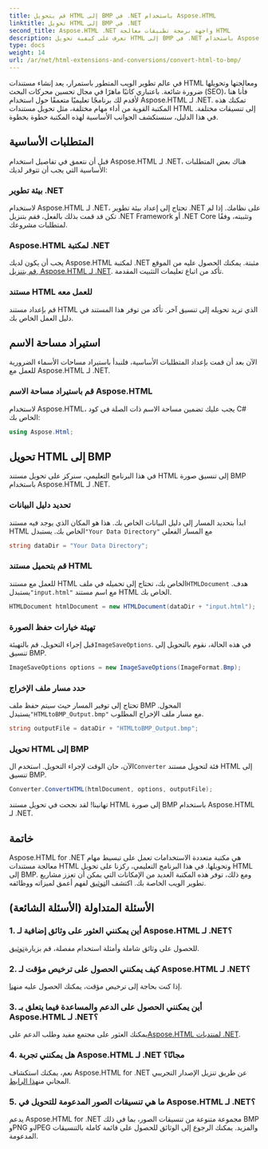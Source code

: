 ```yaml
---
title: قم بتحويل HTML إلى BMP في .NET باستخدام Aspose.HTML
linktitle: تحويل HTML إلى BMP في .NET
second_title: Aspose.HTML .NET واجهة برمجة تطبيقات معالجة HTML
description: تعرف على كيفية تحويل HTML إلى BMP في .NET باستخدام Aspose.HTML لـ .NET. دليل شامل لمطوري الويب للاستفادة من Aspose.HTML لـ .NET.
type: docs
weight: 14
url: /ar/net/html-extensions-and-conversions/convert-html-to-bmp/
---
```

في عالم تطوير الويب المتطور باستمرار، يعد إنشاء مستندات HTML ومعالجتها وتحويلها ضرورة شائعة. باعتباري كاتبًا ماهرًا في مجال تحسين محركات البحث (SEO)، فأنا هنا لأقدم لك برنامجًا تعليميًا متعمقًا حول استخدام Aspose.HTML لـ .NET. تمكنك هذه المكتبة القوية من أداء مهام مختلفة، مثل تحويل مستندات HTML إلى تنسيقات مختلفة. في هذا الدليل، سنستكشف الجوانب الأساسية لهذه المكتبة خطوة بخطوة.

## المتطلبات الأساسية

قبل أن نتعمق في تفاصيل استخدام Aspose.HTML لـ .NET، هناك بعض المتطلبات الأساسية التي يجب أن تتوفر لديك:

### بيئة تطوير .NET

لاستخدام Aspose.HTML لـ .NET، تحتاج إلى إعداد بيئة تطوير .NET على نظامك. إذا لم تكن قد قمت بذلك بالفعل، فقم بتنزيل .NET Framework أو .NET Core وتثبيته، وفقًا لمتطلبات مشروعك.

### Aspose.HTML لمكتبة .NET

 يجب أن يكون لديك Aspose.HTML لمكتبة .NET مثبتة. يمكنك الحصول عليه من الموقع ,[قم بتنزيل Aspose.HTML لـ .NET](https://releases.aspose.com/html/net/). تأكد من اتباع تعليمات التثبيت المقدمة.

### مستند HTML للعمل معه

قم بإعداد مستند HTML الذي تريد تحويله إلى تنسيق آخر. تأكد من توفر هذا المستند في دليل العمل الخاص بك.

## استيراد مساحة الاسم

الآن بعد أن قمت بإعداد المتطلبات الأساسية، فلنبدأ باستيراد مساحات الأسماء الضرورية للعمل مع Aspose.HTML لـ .NET.

### قم باستيراد مساحة الاسم Aspose.HTML

لاستخدام Aspose.HTML، يجب عليك تضمين مساحة الاسم ذات الصلة في كود C# الخاص بك:

```csharp
using Aspose.Html;
```

## تحويل HTML إلى BMP

في هذا البرنامج التعليمي، سنركز على تحويل مستند HTML إلى تنسيق صورة BMP باستخدام Aspose.HTML لـ .NET.

### تحديد دليل البيانات

ابدأ بتحديد المسار إلى دليل البيانات الخاص بك. هذا هو المكان الذي يوجد فيه مستند HTML الخاص بك. يستبدل`"Your Data Directory"` مع المسار الفعلي

```csharp
string dataDir = "Your Data Directory";
```

### قم بتحميل مستند HTML

 للعمل مع مستند HTML الخاص بك، تحتاج إلى تحميله في ملف`HTMLDocument` هدف. يستبدل`"input.html"` مع اسم مستند HTML الخاص بك.

```csharp
HTMLDocument htmlDocument = new HTMLDocument(dataDir + "input.html");
```

### تهيئة خيارات حفظ الصورة

 قبل إجراء التحويل، قم بالتهيئة`ImageSaveOptions`. في هذه الحالة، نقوم بالتحويل إلى تنسيق BMP.

```csharp
ImageSaveOptions options = new ImageSaveOptions(ImageFormat.Bmp);
```

### حدد مسار ملف الإخراج

 تحتاج إلى توفير المسار حيث سيتم حفظ ملف BMP المحول. يستبدل`"HTMLtoBMP_Output.bmp"` مع مسار ملف الإخراج المطلوب.

```csharp
string outputFile = dataDir + "HTMLtoBMP_Output.bmp";
```

### تحويل HTML إلى BMP

 الآن، حان الوقت لإجراء التحويل. استخدم ال`Converter` فئة لتحويل مستند HTML إلى تنسيق BMP.

```csharp
Converter.ConvertHTML(htmlDocument, options, outputFile);
```

تهانينا! لقد نجحت في تحويل مستند HTML إلى صورة BMP باستخدام Aspose.HTML لـ .NET.

## خاتمة

Aspose.HTML for .NET هي مكتبة متعددة الاستخدامات تعمل على تبسيط مهام معالجة مستندات HTML وتحويلها. في هذا البرنامج التعليمي، ركزنا على تحويل HTML إلى BMP. ومع ذلك، توفر هذه المكتبة العديد من الإمكانات التي يمكن أن تعزز مشاريع تطوير الويب الخاصة بك. اكتشف ال[توثيق](https://reference.aspose.com/html/net/) لفهم أعمق لميزاته ووظائفه.

## الأسئلة المتداولة (الأسئلة الشائعة)

### 1. أين يمكنني العثور على وثائق إضافية لـ Aspose.HTML لـ .NET؟

 للحصول على وثائق شاملة وأمثلة استخدام مفصلة، قم بزيارة[توثيق](https://reference.aspose.com/html/net/).

### 2. كيف يمكنني الحصول على ترخيص مؤقت لـ Aspose.HTML لـ .NET؟

 إذا كنت بحاجة إلى ترخيص مؤقت، يمكنك الحصول عليه من[هنا](https://purchase.aspose.com/temporary-license/).

### 3. أين يمكنني الحصول على الدعم والمساعدة فيما يتعلق بـ Aspose.HTML لـ .NET؟

 يمكنك العثور على مجتمع مفيد وطلب الدعم على[Aspose.HTML لمنتديات .NET](https://forum.aspose.com/).

### 4. هل يمكنني تجربة Aspose.HTML لـ .NET مجانًا؟

 نعم، يمكنك استكشاف Aspose.HTML for .NET عن طريق تنزيل الإصدار التجريبي المجاني من[هذا الرابط](https://releases.aspose.com/).

### 5. ما هي تنسيقات الصور المدعومة للتحويل في Aspose.HTML لـ .NET؟

يدعم Aspose.HTML for .NET مجموعة متنوعة من تنسيقات الصور، بما في ذلك BMP وPNG وJPEG والمزيد. يمكنك الرجوع إلى الوثائق للحصول على قائمة كاملة بالتنسيقات المدعومة.
